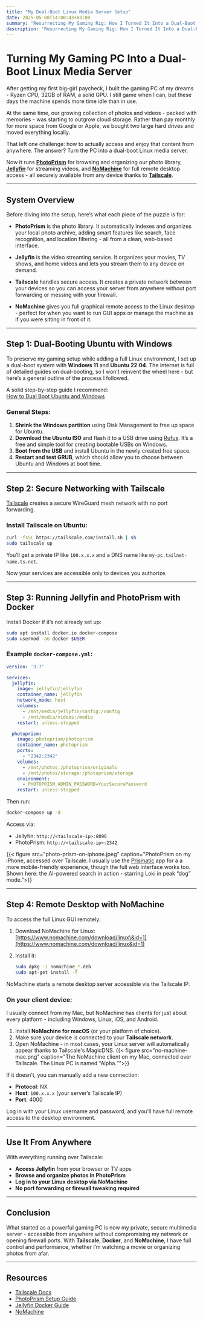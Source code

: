 ```yaml
---
title: "My Dual-Boot Linux Media Server Setup"
date: 2025-05-08T14:00:43+03:00
summary: "Resurrecting My Gaming Rig: How I Turned It Into a Dual-Boot Linux Multimedia Server"
description: "Resurrecting My Gaming Rig: How I Turned It Into a Dual-Boot Linux Multimedia Server"
---
```


# Turning My Gaming PC Into a Dual-Boot Linux Media Server

After getting my first big-girl paycheck, I built the gaming PC of my dreams - Ryzen CPU, 32GB of RAM, a solid GPU. I still game when I can, but these days the machine spends more time idle than in use.

At the same time, our growing collection of photos and videos - packed with memories - was starting to outgrow cloud storage. Rather than pay monthly for more space from Google or Apple, we bought two large hard drives and moved everything locally.

That left one challenge: how to actually access and enjoy that content from anywhere. The answer? Turn the PC into a dual-boot Linux media server.

Now it runs [**PhotoPrism**](https://www.photoprism.app/) for browsing and organizing our photo library, [**Jellyfin**](https://jellyfin.org/) for streaming videos, and [**NoMachine**](https://www.nomachine.com/) for full remote desktop access - all securely available from any device thanks to [**Tailscale**](https://tailscale.com/).

---

## System Overview

Before diving into the setup, here’s what each piece of the puzzle is for:

* **PhotoPrism** is the photo library. It automatically indexes and organizes your local photo archive, adding smart features like search, face recognition, and location filtering - all from a clean, web-based interface.

* **Jellyfin** is the video streaming service. It organizes your movies, TV shows, and home videos and lets you stream them to any device on demand.

* **Tailscale** handles secure access. It creates a private network between your devices so you can access your server from anywhere without port forwarding or messing with your firewall.

* **NoMachine** gives you full graphical remote access to the Linux desktop - perfect for when you want to run GUI apps or manage the machine as if you were sitting in front of it.

---
## Step 1: Dual-Booting Ubuntu with Windows

To preserve my gaming setup while adding a full Linux environment, I set up a dual-boot system with **Windows 11** and **Ubuntu 22.04**. The internet is full of detailed guides on dual-booting, so I won’t reinvent the wheel here - but here’s a general outline of the process I followed.

A solid step-by-step guide I recommend:  
[How to Dual Boot Ubuntu and Windows](https://help.ubuntu.com/community/WindowsDualBoot#Install_Ubuntu_after_Windows)

### General Steps:

1. **Shrink the Windows partition** using Disk Management to free up space for Ubuntu.
2. **Download the Ubuntu ISO** and flash it to a USB drive using [Rufus](https://rufus.ie/). It’s a free and simple tool for creating bootable USBs on Windows.
3. **Boot from the USB** and install Ubuntu in the newly created free space.
4. **Restart and test GRUB**, which should allow you to choose between Ubuntu and Windows at boot time.

---

## Step 2: Secure Networking with Tailscale

[Tailscale](https://tailscale.com/) creates a secure WireGuard mesh network with no port forwarding.

### Install Tailscale on Ubuntu:

```bash
curl -fsSL https://tailscale.com/install.sh | sh
sudo tailscale up
```

You’ll get a private IP like `100.x.x.x` and a DNS name like `my-pc.tailnet-name.ts.net`.

Now your services are accessible only to devices you authorize.


---

## Step 3: Running Jellyfin and PhotoPrism with Docker

Install Docker if it’s not already set up:

```bash
sudo apt install docker.io docker-compose
sudo usermod -aG docker $USER
```

### Example `docker-compose.yml`:

```yaml
version: '3.7'

services:
  jellyfin:
    image: jellyfin/jellyfin
    container_name: jellyfin
    network_mode: host
    volumes:
      - /mnt/media/jellyfin/config:/config
      - /mnt/media/videos:/media
    restart: unless-stopped

  photoprism:
    image: photoprism/photoprism
    container_name: photoprism
    ports:
      - "2342:2342"
    volumes:
      - /mnt/photos:/photoprism/originals
      - /mnt/photos/storage:/photoprism/storage
    environment:
      - PHOTOPRISM_ADMIN_PASSWORD=YourSecurePassword
    restart: unless-stopped
```

Then run:

```bash
docker-compose up -d
```

Access via:

* Jellyfin: `http://<tailscale-ip>:8096`
* PhotoPrism: `http://<tailscale-ip>:2342`

{{< figure src="photo-prism-on-iphone.jpeg" caption="PhotoPrism on my iPhone, accessed over Tailscale. I usually use the [Prismatic](https://apps.apple.com/us/app/prismatic-a-photoprism-client/id6639586495) app for a a more mobile-friendly experience, though the full web interface works too. Shown here: the AI-powered search in action - starring Loki in peak “dog” mode.">}}


---

## Step 4: Remote Desktop with NoMachine

To access the full Linux GUI remotely:

1. Download NoMachine for Linux: [https://www.nomachine.com/download/linux\&id=1](https://www.nomachine.com/download/linux&id=1)
2. Install it:

   ```bash
   sudo dpkg -i nomachine_*.deb
   sudo apt-get install -f
   ```

NoMachine starts a remote desktop server accessible via the Tailscale IP.

### On your client device:

I usually connect from my Mac, but NoMachine has clients for just about every platform - including Windows, Linux, iOS, and Android.

1. Install **NoMachine for macOS** (or your platform of choice).
2. Make sure your device is connected to your **Tailscale network**.
3. Open NoMachine - in most cases, your Linux server will automatically appear thanks to Tailscale's MagicDNS. 
{{< figure src="no-machine-mac.png" caption="The NoMachine client on my Mac, connected over Tailscale. The Linux PC is named “Alpha.“">}}

If it doesn’t, you can manually add a new connection:
   - **Protocol**: NX  
   - **Host**: `100.x.x.x` (your server’s Tailscale IP)  
   - **Port**: 4000

Log in with your Linux username and password, and you’ll have full remote access to the desktop environment.

---

## Use It From Anywhere

With everything running over Tailscale:

* **Access Jellyfin** from your browser or TV apps
* **Browse and organize photos in PhotoPrism**
* **Log in to your Linux desktop via NoMachine**
* **No port forwarding or firewall tweaking required**

---

## Conclusion

What started as a powerful gaming PC is now my private, secure multimedia server - accessible from anywhere without compromising my network or opening firewall ports. With **Tailscale**, **Docker**, and **NoMachine**, I have full control and performance, whether I’m watching a movie or organizing photos from afar.

---

## Resources

* [Tailscale Docs](https://tailscale.com/kb/)
* [PhotoPrism Setup Guide](https://docs.photoprism.app/getting-started/)
* [Jellyfin Docker Guide](https://jellyfin.org/docs/general/administration/docker/)
* [NoMachine](https://www.nomachine.com/)


